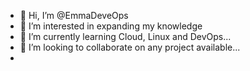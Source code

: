 - 👋 Hi, I’m @EmmaDeveOps
- 👀 I’m interested in expanding my knowledge
- 🌱 I’m currently learning Cloud, Linux and DevOps...
- 💞️ I’m looking to collaborate on any project available...
- 
<!---
EmmaDeveOps/EmmaDeveOps is a ✨ special ✨ repository because its `README.md` (this file) appears on your GitHub profile.
You can click the Preview link to take a look at your changes.
--->

